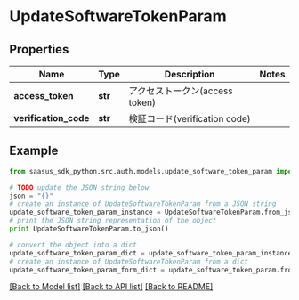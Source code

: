 # UpdateSoftwareTokenParam


## Properties
Name | Type | Description | Notes
------------ | ------------- | ------------- | -------------
**access_token** | **str** | アクセストークン(access token) | 
**verification_code** | **str** | 検証コード(verification code) | 

## Example

```python
from saasus_sdk_python.src.auth.models.update_software_token_param import UpdateSoftwareTokenParam

# TODO update the JSON string below
json = "{}"
# create an instance of UpdateSoftwareTokenParam from a JSON string
update_software_token_param_instance = UpdateSoftwareTokenParam.from_json(json)
# print the JSON string representation of the object
print UpdateSoftwareTokenParam.to_json()

# convert the object into a dict
update_software_token_param_dict = update_software_token_param_instance.to_dict()
# create an instance of UpdateSoftwareTokenParam from a dict
update_software_token_param_form_dict = update_software_token_param.from_dict(update_software_token_param_dict)
```
[[Back to Model list]](../README.md#documentation-for-models) [[Back to API list]](../README.md#documentation-for-api-endpoints) [[Back to README]](../README.md)


